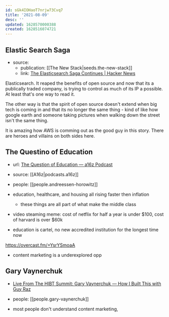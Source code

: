 ```yaml
---
id: sGk4IOHaoT7nrjw73Cvq7
title: '2021-08-09'
desc: ''
updated: 1628570000388
created: 1628516074721
---
```


## Elastic Search Saga
- source: 
  - publication: [[The New Stack|seeds.the-new-stack]] 
  - link: [The Elasticsearch Saga Continues | Hacker News](https://news.ycombinator.com/item?id=28103389)

Elasticsearch. It reaped the benefits of open source and now that its a publically traded company, is trying to control as much of its IP a possible. At least that's one way to read it. 

The other way is that the spirit of open source doesn't extend when big tech is coming in and that its no longer the same thing - kind of like how google earth and someone taking pictures when walking down the street isn't the same thing.

It is amazing how AWS is comming out as the good guy in this story. There are heroes and villains on both sides here. 

## The Questino of Education
- url: [The Question of Education — a16z Podcast](https://overcast.fm/+BlzF1XAOA)
- source: [[A16z|podcasts.a16z]]
- people: [[people.andreessen-horowitz]]

- education, healthcare, and housing all rising faster then inflation 
  - these things are all part of what make the middle class
- video steaming meme: cost of netflix for half a year is under $100, cost of harvard is over $60k
- education is cartel, no new accredited institution for the longest time now

https://overcast.fm/+YsrYSmoaA

- content marketing is a underexplored opp

## Gary Vaynerchuk 
- [Live From The HIBT Summit: Gary Vaynerchuk — How I Built This with Guy Raz](https://overcast.fm/+YsrYSmoaA)
- people: [[people.gary-vaynerchuk]]

- most people don't understand content marketing, 

